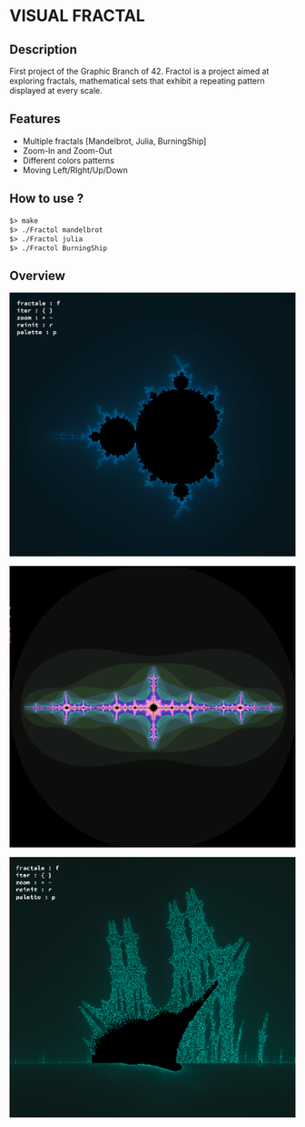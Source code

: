 # VISUAL FRACTAL

## Description

First project of the Graphic Branch of 42.
Fractol is a project aimed at exploring fractals, mathematical sets that exhibit a repeating pattern displayed at every scale. 

## Features

* Multiple fractals [Mandelbrot, Julia, BurningShip]
* Zoom-In and Zoom-Out
* Different colors patterns
* Moving Left/RIght/Up/Down


## How to use ?

```
$> make
$> ./Fractol mandelbrot
$> ./Fractol julia
$> ./Fractol BurningShip
```

## Overview

![alt text](https://github.com/HYYPNNOSS/Visual-Fractal/blob/main/pics/MB.png)

![alt text](https://github.com/HYYPNNOSS/Visual-Fractal/blob/main/pics/julia.png)

![alt text](https://github.com/HYYPNNOSS/Visual-Fractal/blob/main/pics/BS.png)
